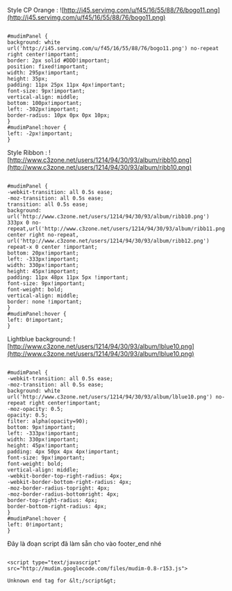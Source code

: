 Style CP Orange :
![http://i45.servimg.com/u/f45/16/55/88/76/bogo11.png](http://i45.servimg.com/u/f45/16/55/88/76/bogo11.png)
```

#mudimPanel {
background: white url('http://i45.servimg.com/u/f45/16/55/88/76/bogo11.png') no-repeat right center!important;
border: 2px solid #DDD!important;
position: fixed!important;
width: 295px!important;
height: 35px;
padding: 11px 25px 11px 4px!important;
font-size: 9px!important;
vertical-align: middle;
bottom: 100px!important;
left: -302px!important;
border-radius: 10px 0px 0px 10px;
}
#mudimPanel:hover {
left: -2px!important;
}
```

Style Ribbon :
![http://www.c3zone.net/users/1214/94/30/93/album/ribb10.png](http://www.c3zone.net/users/1214/94/30/93/album/ribb10.png)
```

#mudimPanel {
-webkit-transition: all 0.5s ease;
-moz-transition: all 0.5s ease;
transition: all 0.5s ease;
background: url('http://www.c3zone.net/users/1214/94/30/93/album/ribb10.png') 333px 0 no-repeat,url('http://www.c3zone.net/users/1214/94/30/93/album/ribb11.png') center right no-repeat, url('http://www.c3zone.net/users/1214/94/30/93/album/ribb12.png') repeat-x 0 center !important;
bottom: 20px!important;
left: -333px!important;
width: 330px!important;
height: 45px!important;
padding: 11px 48px 11px 5px !important;
font-size: 9px!important;
font-weight: bold;
vertical-align: middle;
border: none !important;
}
#mudimPanel:hover {
left: 0!important;
}

```
Lightblue background:
![http://www.c3zone.net/users/1214/94/30/93/album/lblue10.png](http://www.c3zone.net/users/1214/94/30/93/album/lblue10.png)
```

#mudimPanel {
-webkit-transition: all 0.5s ease;
-moz-transition: all 0.5s ease;
background: white url('http://www.c3zone.net/users/1214/94/30/93/album/lblue10.png') no-repeat right center!important;
-moz-opacity: 0.5;
opacity: 0.5;
filter: alpha(opacity=90);
bottom: 9px!important;
left: -333px!important;
width: 330px!important;
height: 45px!important;
padding: 4px 50px 4px 4px!important;
font-size: 9px!important;
font-weight: bold;
vertical-align: middle;
-webkit-border-top-right-radius: 4px;
-webkit-border-bottom-right-radius: 4px;
-moz-border-radius-topright: 4px;
-moz-border-radius-bottomright: 4px;
border-top-right-radius: 4px;
border-bottom-right-radius: 4px;
}
#mudimPanel:hover {
left: 0!important;
}

```
Đây là đoạn script đã làm sẵn cho vào footer\_end nhé

```

<script type="text/javascript" src="http://mudim.googlecode.com/files/mudim-0.8-r153.js">

Unknown end tag for &lt;/script&gt;

```